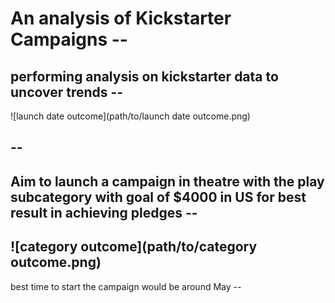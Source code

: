 # An analysis of Kickstarter Campaigns --
performing analysis on kickstarter data to uncover trends --
--
![launch date outcome](path/to/launch date outcome.png)

--
--
Aim to launch a campaign in theatre with the play subcategory with goal of $4000 in US for best result in achieving pledges --
--
![category outcome](path/to/category outcome.png)
--

best time to start the campaign would be around May --


